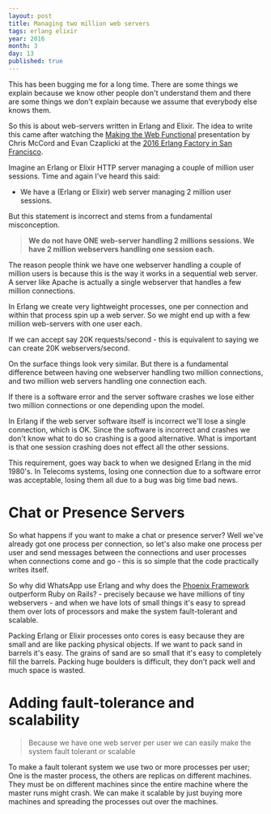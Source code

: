 ```yaml
---
layout: post
title: Managing two million web servers
tags: erlang elixir
year: 2016
month: 3
day: 13
published: true
---
```


This has been bugging me for a long time. There are some things we
explain because we know other people don't understand them and there
are some things we don't explain because we assume that
everybody else knows them.

So this is about web-servers written in Erlang and Elixir.  The idea
to write this came after watching the [Making the Web
Functional](https://www.youtube.com/watch?v=XJ9ckqCMiKk) presentation
by Chris McCord and Evan Czaplicki at the [2016 Erlang Factory in San
Francisco](http://www.erlang-factory.com/sfbay2016).

Imagine an Erlang or Elixir HTTP server managing a couple of million
user sessions. Time and again I've heard this said:

+ We have a (Erlang or Elixir) web server managing 2 million user sessions.

But this statement is incorrect and stems from a fundamental misconception.

> **We do not have ONE web-server handling 2 millions sessions. We have
2 million webservers handling one session each.**

The reason people think we have one webserver handling a couple of
million users is because this is the way it works in a sequential web
server. A server like Apache is actually a single webserver that
handles a few million connections.

In Erlang we create very lightweight processes, one per connection and
within that process spin up a web server. So we might end up with a
few million web-servers with one user each.

If we can accept say 20K requests/second - this is equivalent to
saying we can create 20K webservers/second.

On the surface things look very similar. But there is a fundamental
difference between having one webserver handling two million
connections, and two million web servers handling one connection each.

If there is a software error and the server software crashes we lose
either two million connections or one depending upon the model.

In Erlang if the web server software itself is incorrect we'll lose a
single connection, which is OK. Since the software is incorrect and
crashes we don't know what to do so crashing is a good
alternative. What is important is that one session crashing does not
effect all the other sessions.

This requirement, goes way back to when we designed Erlang in the mid
1980's.  In Telecoms systems, losing one connection due to a software
error was acceptable, losing them all due to a bug was big time bad
news.

# Chat or Presence Servers

So what happens if you want to make a chat or presence server? Well
we've already got one process per connection, so let's also make one
process per user and send messages between the connections and user
processes when connections come and go - this is so simple that the
code practically writes itself.

So why did WhatsApp use Erlang and why does the
[Phoenix Framework](http://www.phoenixframework.org/)
outperform Ruby on Rails? - precisely because we have millions of tiny
webservers - and when we have lots of small things it's easy to spread
them over lots of processors and make the system fault-tolerant and scalable.

Packing Erlang or Elixir processes onto cores is easy because they are
small and are like packing physical objects. If we want to pack sand
in barrels it's easy. The grains of sand are so small that it's easy
to completely fill the barrels. Packing huge boulders is difficult,
they don't pack well and much space is wasted.

# Adding fault-tolerance and scalability

> Because we have one web server per user we can easily make the
system fault tolerant or scalable

To make a fault tolerant system we use two or more processes per user;
One is the master process, the others are replicas on different
machines. They must be on different machines since the entire machine
where the master runs might crash. We can make it scalable  by just
buying more machines and spreading the processes out over the
machines.

